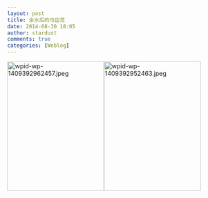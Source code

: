 ```yaml
---
layout: post
title: 汆水后的马齿苋
date: 2014-08-30 18:05
author: stardust
comments: true
categories: [Weblog]
---
```

<a href="https://howardzhao.com/wp-content/uploads/2014/08/wpid-wp-1409392962457.jpeg"><img src="https://howardzhao.com/wp-content/uploads/2014/08/wpid-wp-1409392962457-224x300.jpeg" alt="wpid-wp-1409392962457.jpeg" width="224" height="300" /></a><a href="https://howardzhao.com/wp-content/uploads/2014/08/wpid-wp-1409392952463.jpeg"><img src="https://howardzhao.com/wp-content/uploads/2014/08/wpid-wp-1409392952463-224x300.jpeg" alt="wpid-wp-1409392952463.jpeg" width="224" height="300"/></a>
